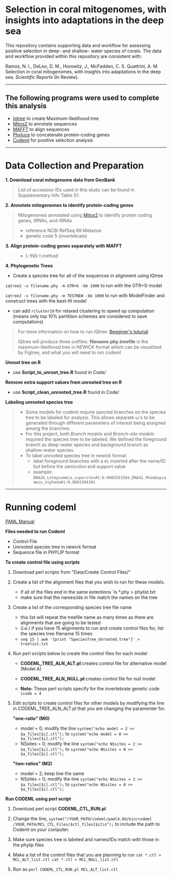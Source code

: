 # Selection in coral mitogenomes, with insights into adaptations in the deep sea 

This repository contains supporting data and workflow for assessing positive selection in deep- and shallow- water species of corals. 
The data and workflow provided within this repository are consistent with: 

Ramos, N. I., DeLeo, D. M., Horowitz, J., McFadden, C. S. Quattrini, A. M. Selection in coral mitogenomes, with insights into adaptations in the deep sea. *Scientific Reports* (In Review).


---
## The following programs were used to complete this analysis 

- [Iqtree](http://www.iqtree.org) to create Maximum-likelihood tree
- [Mitos2](http://mitos2.bioinf.uni-leipzig.de/index.py) to annotate sequences
- [MAFFT](https://mafft.cbrc.jp/alignment/software/) to align sequences
- [Phyluce](https://github.com/faircloth-lab/phyluce) to concatenate protein-coding genes
- [Codeml](http://abacus.gene.ucl.ac.uk/software/paml.html) for positive selection analysis 


--- 
# Data Collection and Preparation

**1. Download coral mitogenome data from GenBank** 
> List of accession IDs used in this study can be found in Supplementary Info Table S1. 

**2. Annotate mitogenomes to identify protein-coding genes** 

> Mitogenomes annotated using [Mitos2](http://mitos2.bioinf.uni-leipzig.de/index.py) to identify protein coding genes, tRNAs, and rRNAs
> - reference NCBI RefSeq 89 Metazoa 
> - genetic code 5 (invertebrate)

**3. Align protein-coding genes separately with MAFFT**

> - L-INS-I method 

**4. Phylogenetic Trees**

- Create a species tree for all of the sequences in alignment using IQtree

`iqtree2 -s filename.phy -m GTR+G -bb 1000` to run with the GTR+G model 

`iqtree2 -s filename.phy -m TESTNEW -bb 1000` to run with ModelFinder and construct trees with the best-fit model

- can add `rcluster10` for relaxed clustering to speed up computation (means only top 10% partitiion schemes are considered to save computations) 

> For more information on how to run IQtree: [Begginer's tuturial](http://www.iqtree.org/doc/Tutorial#choosing-the-right-substitution-model)

>IQtree will produce three outfiles: 
>**filename.phy.treefile** is the maximum-likelihood tree in NEWICK format which can be visualized by Figtree, and what you will need to run codeml

**Unroot tree on R**

- use **Script_to_unroot_tree.R** found in Code/

**Remove extra support values from unrooted tree on R** 

- use **Script_clean_unrooted_tree.R** found in Code/

**Labeling unrooted species tree** 

> - Some models for codeml require specied branches on the species tree to be labeled for analysis. This allows separate ω's to be generated through different parameters of interest being assigned among the branches. 
> - For this project, both *Branch models* and *Branch-site models* required the species tree to be labeled. We defined the foreground branch as deep-water species and background branch as shallow-water species. 
> - To label unrooted species tree in newick format: 
>	- label foreground branches with a `#1` inserted after the name/ID but before the semicolon and support value 
>	- example: `DNA28_Letepsammia_superstes#1:0.0002563394,DNA41_Rhombopsammia_niphada#1:0.0003394101`



---
# Running codeml 

[PAML Manual](http://abacus.gene.ucl.ac.uk/software/pamlDOC.pdf)

**Files needed to run Codeml** 

- Control File 
- Unrooted species tree in newick format
- Sequence file in PHYLIP format

**To create control file using scripts** 

1. 	Download perl scripts from "Data/Create Control Files/" 


2. 	Create a list of the alignment files that you wish to run for these models. 

	- if all of the files end in the same extentions `ls *.phy > phylist.txt 
	- make sure that the names/ids in file match the names on the tree 

3. 	Create a list of the corresponding species tree file name 


	- this list will repeat the treefile name as many times as there are alignments that are going to be tested
	- (i.e.) if you have 15 alignments to run and create control files for, list the species tree filename 15 times 
	- `seq 15 | awk '{print "SpeciesTree_Unrooted.tree"}' > treelist.txt`

4. 	Run perl scripts below to create the control files for each model 


	- **CODEML_TREE_ALN_ALT.pl**:creates control file for alternative model (Model A) 

	- **CODEML_TREE_ALN_NULL.pl**:creates control file for null model 
	
	- **Note:** These perl scripts specify for the invertebrate genetic code `icode = 4` 
	
	
5.	Edit scripts to create control files for other models by modifying the line in CODEML_TREE_ALN_ALT.pl that you are changing the paramenter for. 

	**"one-ratio" (M0)** 
	
	- model = 0; modify the line `system("echo model = 2 >> $a_files[$i].ctl");` to `system("echo model = 0 >> $a_files[$i].ctl");`
	- NSsites = 0; modify the line `system("echo NSsites = 2 >> $a_files[$i].ctl");` to `system("echo NSsites = 0 >> $a_files[$i].ctl");`
	
	**"two-ratios" (M2)** 
	
	- model = 2; keep line the same 
	- NSsites = 0; modify the line `system("echo NSsites = 2 >> $a_files[$i].ctl");` to `system("echo NSsites = 0 >> $a_files[$i].ctl");`


**Run CODEML using perl script**

1. Download perl script  **CODEML_CTL_RUN.pl** 

2. Change the line, `system("/YOUR_PATH/codeml/paml4.9d/bin/codeml /YOUR_PATH/MCL_CTL_Files/$ctl_files[$i]\n");` to include the path to Codeml on your computer.

3. Make sure species tree is labeled and names/IDs match with those in the phylip files

4. Make a list of the control files that you are planning to run `cat *.ctl > MCL_ALT_list.ctl cat *.ctl > MCL_NULL_list.ctl` 

5. Run as `perl CODEML_CTL_RUN.pl MCL_ALT_list.ctl` 
